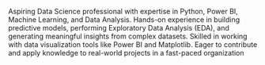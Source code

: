 Aspiring Data Science professional with expertise in Python, Power BI, Machine Learning, and Data Analysis. Hands-on experience in building predictive models, performing Exploratory Data Analysis (EDA), and generating meaningful insights from complex datasets. Skilled in working with data visualization tools like Power BI and Matplotlib. Eager to contribute and apply knowledge to real-world projects in a fast-paced organization
